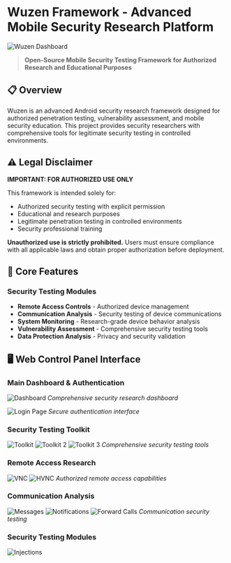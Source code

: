
# Wuzen Framework - Advanced Mobile Security Research Platform

![Wuzen Dashboard](images/Dashboard.png)

> **Open-Source Mobile Security Testing Framework for Authorized Research and Educational Purposes**

## 📋 Overview

Wuzen is an advanced Android security research framework designed for authorized penetration testing, vulnerability assessment, and mobile security education. This project provides security researchers with comprehensive tools for legitimate security testing in controlled environments.

## ⚠️ Legal Disclaimer

**IMPORTANT: FOR AUTHORIZED USE ONLY**

This framework is intended solely for:
- Authorized security testing with explicit permission
- Educational and research purposes
- Legitimate penetration testing in controlled environments
- Security professional training

**Unauthorized use is strictly prohibited.** Users must ensure compliance with all applicable laws and obtain proper authorization before deployment.

## 🔧 Core Features

### Security Testing Modules
- **Remote Access Controls** - Authorized device management
- **Communication Analysis** - Security testing of device communications
- **System Monitoring** - Research-grade device behavior analysis
- **Vulnerability Assessment** - Comprehensive security testing tools
- **Data Protection Analysis** - Privacy and security validation

## 🖥️ Web Control Panel Interface

### Main Dashboard & Authentication
![Dashboard](images/Dashboard.png)
*Comprehensive security research dashboard*

![Login Page](images/Login%20page.png)
*Secure authentication interface*

### Security Testing Toolkit
![Toolkit](images/Toolkit.png)
![Toolkit 2](images/Toolkit%202.png)
![Toolkit 3](images/Toolkit%203.png)
*Comprehensive security testing tools*

### Remote Access Research
![VNC](images/VNC.png)
![HVNC](images/HVNC.png)
*Authorized remote access capabilities*

### Communication Analysis
![Messages](images/Messages.png)
![Notifications](images/Notifications.png)
![Forward Calls](images/Forward%20calls.png)
*Communication security testing*

### Security Testing Modules
![Injections](images/Injections.png)
